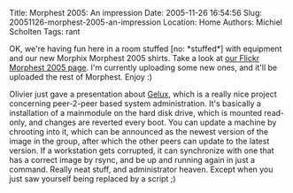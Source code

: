 Title: Morphest 2005: An impression
Date: 2005-11-26 16:54:56
Slug: 20051126-morphest-2005-an-impression
Location: Home
Authors: Michiel Scholten
Tags: rant

<p>OK, we're having fun here in a room stuffed [no: *stuffed*] with equipment and our new Morphix Morphest 2005 shirts. Take a look at <a href="http://www.flickr.com/groups/morphest05/pool/">our Flickr Morphest 2005 page</a>. I'm currently uploading some new ones, and it'll be uploaded the rest of Morphest. Enjoy :)</p>

<p>Olivier just gave a presentation about <a href="http://gelux.ch/">Gelux</a>, which is a really nice project concerning peer-2-peer based system administration. It's basically a installation of a mainmodule on the hard disk drive, which is mounted read-only, and changes are reverted every boot. You can update a machine by chrooting into it, which can be announced as the newest version of the image in the group, after which the other peers can update to the latest version. If a workstation gets corrupted, it can synchronize with one that has a correct image by rsync, and be up and running again in just a command. Really neat stuff, and administrator heaven. Except when you just saw yourself being replaced by a script ;)</p>